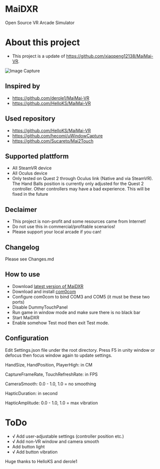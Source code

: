 # MaiDXR
Open Source VR Arcade Simulator

# About this project
- This project is a update of https://github.com/xiaopeng12138/MaiMai-VR. 

![Image Capture](https://github.com/xiaopeng12138/MaiDXR/blob/main/PreviewImage/MaiDXR_PreviewImage.png?raw=true)

## Inspired by
- https://github.com/derole1/MaiMai-VR
- https://github.com/HelloKS/MaiMai-VR

## Used repository
- https://github.com/HelloKS/MaiMai-VR
- https://github.com/hecomi/uWindowCapture
- https://github.com/Sucareto/Mai2Touch

## Supported plattform
- All SteamVR device
- All Oculus device
- Only tested on Quest 2 through Oculus link (Native and via SteamVR). The Hand Balls position is currently only adjusted for the Quest 2 controller. Other controllers may have a bad experience. This will be fixed in the future

## Declaimer
- This project is non-profit and some resources came from Internet!
- Do not use this in commercial/profitable scenarios!
- Please support your local arcade if you can!

## Changelog
Please see Changes.md

## How to use
- Download [latest version of MaiDXR](https://github.com/xiaopeng12138/MaiDXR/releases)
- Download and install [com0com](https://storage.googleapis.com/google-code-archive-downloads/v2/code.google.com/powersdr-iq/setup_com0com_W7_x64_signed.exe)
- Configure com0com to bind COM3 and COM5 (it must be these two ports)
- Disable DummyTouchPanel
- Run game in window mode and make sure there is no black bar
- Start MaiDXR
- Enable somehow Test mod then exit Test mode.

## Configuration
Edit Settings.json file under the root directory. Press F5 in unity window or defocus then focus window again to update settings.

HandSize, HandPosition, PlayerHigh: in CM

CaptureFrameRate, TouchRefreshRate: in FPS

CameraSmooth: 0.0 - 1.0, 1.0 = no smoothing

HapticDuration: in second

HapticAmplitude: 0.0 - 1.0, 1.0 = max vibration

# ToDo
- √ Add user-adjustable settings (controller position etc.)
- √ Add non-VR window and camera smooth
- Add button light
- √ Add button vibration 

Huge thanks to HelloKS and derole1
